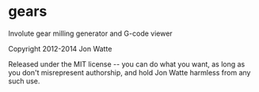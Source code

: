 gears
=====

Involute gear milling generator and G-code viewer

Copyright 2012-2014 Jon Watte

Released under the MIT license -- you can do what you want, as long as you don't misrepresent authorship, and hold Jon Watte harmless from any such use.
